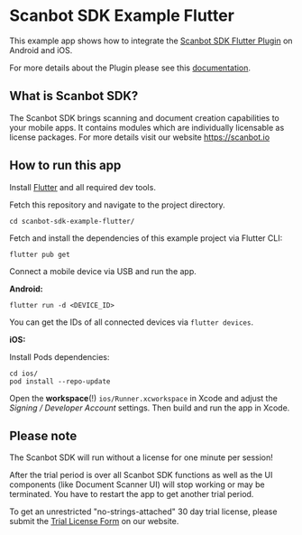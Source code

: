 # Scanbot SDK Example Flutter

This example app shows how to integrate the [Scanbot SDK Flutter Plugin](https://pub.dev/packages/scanbot_sdk) on Android and iOS.

For more details about the Plugin please see this [documentation](https://scanbotsdk.github.io/documentation/flutter/).


## What is Scanbot SDK?

The Scanbot SDK brings scanning and document creation capabilities to your mobile apps. 
It contains modules which are individually licensable as license packages. 
For more details visit our website https://scanbot.io


## How to run this app

Install [Flutter](https://flutter.dev) and all required dev tools.
 
Fetch this repository and navigate to the project directory.

```
cd scanbot-sdk-example-flutter/
```

Fetch and install the dependencies of this example project via Flutter CLI:

```
flutter pub get
```

Connect a mobile device via USB and run the app.

**Android:**

```
flutter run -d <DEVICE_ID>
```

You can get the IDs of all connected devices via `flutter devices`.

**iOS:**

Install Pods dependencies:

```
cd ios/
pod install --repo-update
```

Open the **workspace**(!) `ios/Runner.xcworkspace` in Xcode and adjust the *Signing / Developer Account* settings. 
Then build and run the app in Xcode.


## Please note

The Scanbot SDK will run without a license for one minute per session!

After the trial period is over all Scanbot SDK functions as well as the UI components (like Document Scanner UI) will 
stop working or may be terminated. You have to restart the app to get another trial period.

To get an unrestricted "no-strings-attached" 30 day trial license, please submit the [Trial License Form](https://scanbot.io/en/sdk/demo/trial) on our website.
